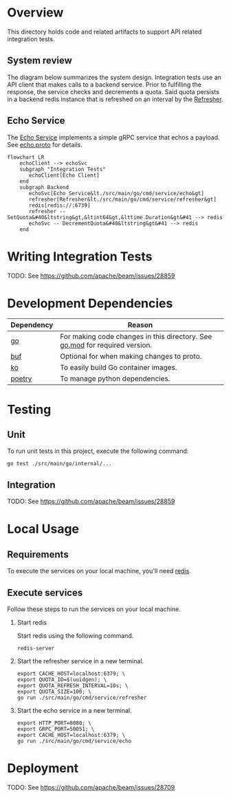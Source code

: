 <!--
    Licensed to the Apache Software Foundation (ASF) under one
    or more contributor license agreements.  See the NOTICE file
    distributed with this work for additional information
    regarding copyright ownership.  The ASF licenses this file
    to you under the Apache License, Version 2.0 (the
    "License"); you may not use this file except in compliance
    with the License.  You may obtain a copy of the License at

      http://www.apache.org/licenses/LICENSE-2.0

    Unless required by applicable law or agreed to in writing,
    software distributed under the License is distributed on an
    "AS IS" BASIS, WITHOUT WARRANTIES OR CONDITIONS OF ANY
    KIND, either express or implied.  See the License for the
    specific language governing permissions and limitations
    under the License.
-->

# Overview

This directory holds code and related artifacts to support API related
integration tests.

## System review

The diagram below summarizes the system design. Integration tests use an API
client that makes calls to a backend service. Prior to fulfilling the response,
the service checks and decrements a quota. Said quota persists in a backend
redis instance that is refreshed on an interval by the
[Refresher](./src/main/go/cmd/service/refresher).

## Echo Service

The [Echo Service](./src/main/go/cmd/service/echo) implements a simple gRPC
service that echos a payload. See [echo.proto](./proto/echo/v1/echo.proto)
for details.

```mermaid
flowchart LR
    echoClient --> echoSvc
    subgraph "Integration Tests"
       echoClient[Echo Client]
    end
    subgraph Backend
       echoSvc[Echo Service&lt./src/main/go/cmd/service/echo&gt]
       refresher[Refresher&lt./src/main/go/cmd/service/refresher&gt]
       redis[redis://:6739]
       refresher -- SetQuota&#40&ltstring&gt,&ltint64&gt,&lttime.Duration&gt&#41 --> redis
       echoSvc -- DecrementQuota&#40&ltstring&gt&#41 --> redis
    end
```

# Writing Integration Tests

TODO: See https://github.com/apache/beam/issues/28859

# Development Dependencies

| Dependency                                          | Reason                                                                                 |
|-----------------------------------------------------|----------------------------------------------------------------------------------------|
| [go](https://go.dev)                                | For making code changes in this directory. See [go.mod](go.mod) for required version.  |
| [buf](https://github.com/bufbuild/buf#installation) | Optional for when making changes to proto.                                             |
| [ko](https://ko.build/install/)                     | To easily build Go container images.                                                   |
| [poetry](https://python-poetry.org/)                     | To manage python dependencies.                                                   |

# Testing

## Unit

To run unit tests in this project, execute the following command:

```
go test ./src/main/go/internal/...
```

## Integration

TODO: See https://github.com/apache/beam/issues/28859

# Local Usage

## Requirements

To execute the services on your local machine, you'll need [redis](https://redis.io/docs/getting-started/installation/).

## Execute services

Follow these steps to run the services on your local machine.


1. Start redis

    Start redis using the following command.
    ```
    redis-server
    ```

1. Start the refresher service in a new terminal.
    ```
    export CACHE_HOST=localhost:6379; \
    export QUOTA_ID=$(uuidgen); \
    export QUOTA_REFRESH_INTERVAL=10s; \
    export QUOTA_SIZE=100; \
    go run ./src/main/go/cmd/service/refresher
    ```
1. Start the echo service in a new terminal.
    ```
    export HTTP_PORT=8080; \
    export GRPC_PORT=50051; \
    export CACHE_HOST=localhost:6379; \
    go run ./src/main/go/cmd/service/echo
    ```

# Deployment

TODO: See https://github.com/apache/beam/issues/28709
